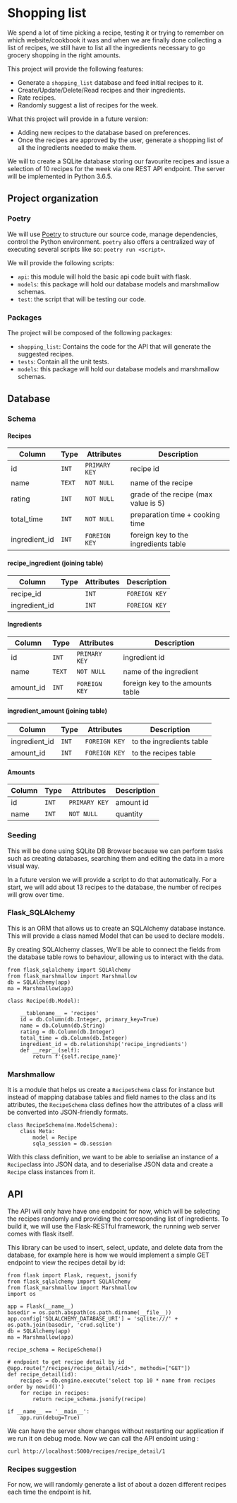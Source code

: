 # Shopping list 

We spend a lot of time picking a recipe, testing it or trying to remember on which website/cookbook it was and when we are finally done collecting a list of recipes, we still have to list all the ingredients necessary to go grocery shopping in the right amounts. 

This project will provide the following features:

- Generate a `shopping_list` database and feed initial recipes to it.
- Create/Update/Delete/Read recipes and their ingredients.
- Rate recipes.
- Randomly suggest a list of recipes for the week.

What this project will provide in a future version:

- Adding new recipes to the database based on preferences.
- Once the recipes are approved by the user, generate a shopping list of all the ingredients needed to make them.

We will to create a SQLite database storing our favourite recipes and issue a selection of 10 recipes for the week via one REST API endpoint. The server will be implemented in Python 3.6.5.

## Project organization

### Poetry

We will use [Poetry](https://poetry.eustace.io/) to structure our source code, manage dependencies, control the Python environment. `poetry` also offers a centralized way of executing several scripts like so: `poetry run <script>`.

We will provide the following scripts:

 - `api`: this module will hold the basic api code built with flask. 
 - `models`: this package will hold our database models and marshmallow schemas.
 - `test`: the script that will be testing our code.


### Packages

The project will be composed of the following packages:
 - `shopping_list`: Contains the code for the API that will generate the suggested recipes.
 - `tests`: Contain all the unit tests.
 - `models`: this package will hold our database models and marshmallow schemas.
## Database

### Schema

#### Recipes
| Column        | Type   | Attributes    | Description |
| ------------- | ------ | ------------- | ----------- |
| id            | `INT`  | `PRIMARY KEY` | recipe id |
| name          | `TEXT` | `NOT NULL`    | name of the recipe|
| rating        | `INT`  | `NOT NULL`    | grade of the recipe (max value is 5)|
| total_time    | `INT`  | `NOT NULL`    | preparation time + cooking time|
| ingredient_id | `INT`  | `FOREIGN KEY` | foreign key to the ingredients table|

#### recipe_ingredient (joining table)

| Column        | Type   | Attributes    | Description |
| ------------- | ------ | ------------- | ----------- |
| recipe_id     |        | `INT`         | `FOREIGN KEY` | to the recipes table |
| ingredient_id |        | `INT`         | `FOREIGN KEY` | to the ingredients table |



#### Ingredients

| Column        | Type   | Attributes    | Description |
| ------------- | ------ | ------------- | ----------- |
| id            | `INT`  | `PRIMARY KEY` | ingredient id |
| name          | `TEXT` | `NOT NULL`    | name of the ingredient|
| amount_id     | `INT`  | `FOREIGN KEY` | foreign key to the amounts table|

#### ingredient_amount (joining table)

| Column        | Type   | Attributes    | Description |
| ------------- | ------ | ------------- | ----------- |
| ingredient_id            | `INT`  | `FOREIGN KEY` | to the ingredients table |
| amount_id                | `INT`  | `FOREIGN KEY` | to the recipes table     |

#### Amounts

| Column        | Type   | Attributes    | Description |
| ------------- | ------ | ------------- | ----------- |
| id            | `INT`  | `PRIMARY KEY` | amount id |
| name          | `INT`  | `NOT NULL`    | quantity  |


### Seeding

This will be done using SQLite DB Browser because we can perform tasks such as creating databases, searching them and editing the data in a more visual way.

In a future version we will provide a script to do that automatically.
For a start, we will add about 13 recipes to the database, the number of recipes will grow over time.

### Flask_SQLAlchemy

This is an ORM that allows us to create an SQLAlchemy database instance. This will provide a class named Model that can be used to declare models.

By creating SQLAlchemy classes, We’ll be able to connect the fields from the database table rows to behaviour, allowing us to interact with the data.

```
from flask_sqlalchemy import SQLAlchemy
from flask_marshmallow import Marshmallow
db = SQLAlchemy(app)
ma = Marshmallow(app)

class Recipe(db.Model):

    __tablename__ = 'recipes'
	id = db.Column(db.Integer, primary_key=True)
	name = db.Column(db.String)
    rating = db.Column(db.Integer)
    total_time = db.Column(db.Integer)
	ingredient_id = db.relationship('recipe_ingredients')
	def __repr__(self):
        return f'{self.recipe_name}'

```
### Marshmallow

It is a module that helps us create a `RecipeSchema` class for instance but instead of mapping database tables and field names to the class and its attributes, the `RecipeSchema` class defines how the attributes of a class will be converted into JSON-friendly formats.

```
class RecipeSchema(ma.ModelSchema):
    class Meta:
        model = Recipe
        sqla_session = db.session
```

With this class definition, we want to be able to serialise an instance of a `Recipe`class into JSON data, and to deserialise JSON data and create a `Recipe` class instances from it.

## API

The API will only have have one endpoint for now, which will be selecting the recipes randomly and providing the corresponding list of ingredients.
To build it, we will use the Flask-RESTful framework, the running web server comes with flask itself.

This library can be used to insert, select, update, and delete data from the database, for example here is how we would implement a simple GET endpoint to view the recipes detail by id:


```
from flask import Flask, request, jsonify
from flask_sqlalchemy import SQLAlchemy
from flask_marshmallow import Marshmallow
import os

app = Flask(__name__)
basedir = os.path.abspath(os.path.dirname(__file__))
app.config['SQLALCHEMY_DATABASE_URI'] = 'sqlite:///' + os.path.join(basedir, 'crud.sqlite')
db = SQLAlchemy(app)
ma = Marshmallow(app)

recipe_schema = RecipeSchema()

# endpoint to get recipe detail by id
@app.route("/recipes/recipe_detail/<id>", methods=["GET"])
def recipe_detail(id):
    recipes = db.engine.execute('select top 10 * name from recipes order by newid()')
    for recipe in recipes:
        return recipe_schema.jsonify(recipe)

if __name__ == '__main__':
    app.run(debug=True)
```
We can have the server show changes without restarting our application if we run it on debug mode.
Now we can call the API endoint using :

```
curl http://localhost:5000/recipes/recipe_detail/1
```

### Recipes suggestion

For now, we will randomly generate a list of about a dozen different recipes each time the endpoint is hit.
